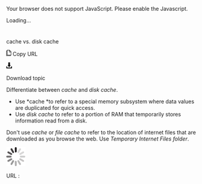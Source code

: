Your browser does not support JavaScript. Please enable the Javascript.

Loading...

# 

cache vs. disk cache

![Copy URL](cache-vs-disk-cache_files/Copy.png)
Copy URL

![Download](cache-vs-disk-cache_files/Download.png)

Download topic

Differentiate between *cache* and *disk cache*. 

  - Use *cache *to refer to a special memory subsystem where data values are duplicated for quick access. 
  - Use *disk cache* to refer to a portion of RAM that temporarily stores information read from a disk. 

Don't use *cache* or *file cache* to refer to the location of internet files that are downloaded as you browse the web. Use *Temporary Internet Files folder*.

![In progress](cache-vs-disk-cache_files/activity-large.gif)

URL :
